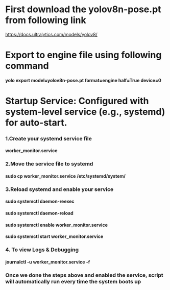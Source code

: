 # First download the yolov8n-pose.pt from following link

https://docs.ultralytics.com/models/yolov8/

# Export to engine file using following command 

#### yolo export model=yolov8n-pose.pt format=engine half=True device=0

# Startup Service: Configured with system-level service (e.g., systemd) for auto-start.
 ### 1.Create your systemd service file
   #### worker_monitor.service
 
 ### 2.Move the service file to systemd
   #### sudo cp worker_monitor.service /etc/systemd/system/
 ### 3.Reload systemd and enable your service

  #### sudo systemctl daemon-reexec
  #### sudo systemctl daemon-reload
  #### sudo systemctl enable worker_monitor.service
  #### sudo systemctl start worker_monitor.service
  
 ### 4. To view Logs & Debugging
  #### journalctl -u worker_monitor.service -f

### Once we done the steps above and enabled the service, script will automatically run every time the system boots up


